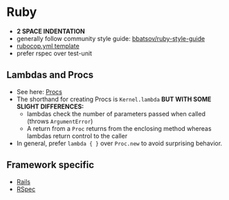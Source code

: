 # Ruby

- **2 SPACE INDENTATION**
- generally follow community style guide: [bbatsov/ruby-style-guide](https://github.com/bbatsov/ruby-style-guide)
- [rubocop.yml template](rubocop.yml)
- prefer rspec over test-unit

## Lambdas and Procs
- See here: [Procs](https://en.wikibooks.org/wiki/Ruby_Programming/Syntax/Method_Calls#Procs)
- The shorthand for creating Procs is `Kernel.lambda` **BUT WITH SOME SLIGHT DIFFERENCES:**
  - lambdas check the number of parameters passed when called (throws `ArgumentError`)
  - A return from a `Proc` returns from the enclosing method whereas lambdas return control to the caller
- In general, prefer `lambda { }` over `Proc.new` to avoid surprising behavior.

## Framework specific
- [Rails](ruby/rails.md)
- [RSpec](ruby/rspec.md)
